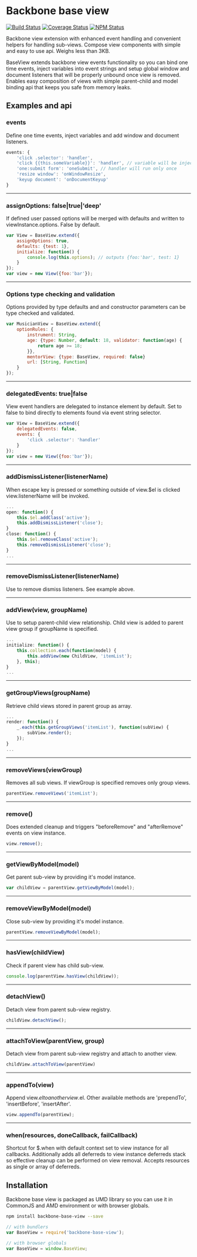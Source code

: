 # Backbone base view
[![Build Status](https://travis-ci.org/dbrekalo/backbone-base-view.svg?branch=master)](https://travis-ci.org/dbrekalo/backbone-base-view)
[![Coverage Status](https://coveralls.io/repos/github/dbrekalo/backbone-base-view/badge.svg?branch=master)](https://coveralls.io/github/dbrekalo/backbone-base-view?branch=master)
[![NPM Status](https://img.shields.io/npm/v/backbone-base-view.svg)](https://www.npmjs.com/package/backbone-base-view)

Backbone view extension with enhanced event handling and convenient helpers for handling sub-views.
Compose view components with simple and easy to use api.
Weighs less than 3KB.

BaseView extends backbone view events functionality so you can bind one time events,
inject variables into event strings and setup global window and document listeners that will be properly unbound once view is removed.
Enables easy composition of views with simple parent-child and model binding api that keeps you safe from memory leaks.

## Examples and api

### events
Define one time events, inject variables and add window and document listeners.
```js
events: {
    'click .selector': 'handler',
    'click {{this.someVariable}}': 'handler', // variable will be injected
    'one:submit form': 'oneSubmit', // handler will run only once
    'resize window': 'onWindowResize',
    'keyup document': 'onDocumentKeyup'
}
```
---

### assignOptions: false|true|'deep'
If defined user passed options will be merged with defaults and written to viewInstance.options. False by default.
```js
var View = BaseView.extend({
    assignOptions: true,
    defaults: {test: 1},
    initialize: function() {
        console.log(this.options); // outputs {foo:'bar', test: 1}
    }
});
var view = new View({foo:'bar'});
```
---

### Options type checking and validation
Options provided by type defaults and and constructor parameters can be type checked and validated.
```js
var MusicianView = BaseView.extend({
    optionRules: {
        instrument: String,
        age: {type: Number, default: 18, validator: function(age) {
            return age >= 18;
        }},
        mentorView: {type: BaseView, required: false}
        url: [String, Function]
    }
});
```
---

### delegatedEvents: true|false
View event handlers are delegated to instance element by default. Set to false to bind directly to elements found via event string selector.
```js
var View = BaseView.extend({
    delegatedEvents: false,
    events: {
        'click .selector': 'handler'
    }
});
var view = new View({foo:'bar'});
```
---

### addDismissListener(listenerName)
When escape key is pressed or something outside of view.$el is clicked view.listenerName will be invoked.
```js
...
open: function() {
    this.$el.addClass('active');
    this.addDismissListener('close');
}
close: function() {
    this.$el.removeClass('active');
    this.removeDismissListener('close');
}
...
```
---

### removeDismissListener(listenerName)
Use to remove dismiss listeners. See example above.

---

### addView(view, groupName)
Use to setup parent-child view relationship. Child view is added to parent view group if groupName is specified.
```js
...
initialize: function() {
    this.collection.each(function(model) {
        this.addView(new ChildView, 'itemList');
    }, this);
}
...
```
---

### getGroupViews(groupName)
Retrieve child views stored in parent group as array.
```js
...
render: function() {
    _.each(this.getGroupViews('itemList'), function(subView) {
        subView.render();
    });
}
...
```
---

### removeViews(viewGroup)
Removes all sub views. If viewGroup is specified removes only group views.
```js
parentView.removeViews('itemList');
```
---

### remove()
Does extended cleanup and triggers "beforeRemove" and "afterRemove" events on view instance.
```js
view.remove();
```
---

### getViewByModel(model)
Get parent sub-view by providing it's model instance.
```js
var childView = parentView.getViewByModel(model);
```
---

### removeViewByModel(model)
Close sub-view by providing it's model instance.
```js
parentView.removeViewByModel(model);
```
---

### hasView(childView)
Check if parent view has child sub-view.
```js
console.log(parentView.hasView(childView));
```
---

### detachView()
Detach view from parent sub-view registry.
```js
childView.detachView();
```
---

### attachToView(parentView, group)
Detach view from parent sub-view registry and attach to another view.
```js
childView.attachToView(parentView)
```
---

### appendTo(view)
Append view.$el to another view.$el. Other available methods are 'prependTo', 'insertBefore', 'insertAfter'.
```js
view.appendTo(parentView);
```
---

### when(resources, doneCallback, failCallback)
Shortcut for $.when with default context set to view instance for all callbacks.
Additionally adds all deferreds to view instance deferreds stack so effective cleanup can be performed on view removal.
Accepts resources as single or array of deferreds.


## Installation
Backbone base view is packaged as UMD library so you can use it in CommonJS and AMD environment or with browser globals.

```bash
npm install backbone-base-view --save
```

```js
// with bundlers
var BaseView = require('backbone-base-view');

// with browser globals
var BaseView = window.BaseView;
```
